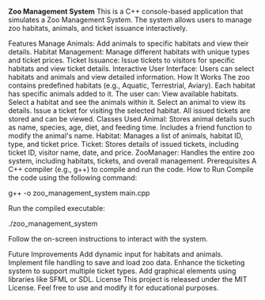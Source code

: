 ****Zoo Management System****
This is a C++ console-based application that simulates a Zoo Management System. The system allows users to manage zoo habitats, animals, and ticket issuance interactively.

Features
Manage Animals: Add animals to specific habitats and view their details.
Habitat Management: Manage different habitats with unique types and ticket prices.
Ticket Issuance: Issue tickets to visitors for specific habitats and view ticket details.
Interactive User Interface: Users can select habitats and animals and view detailed information.
How It Works
The zoo contains predefined habitats (e.g., Aquatic, Terrestrial, Aviary).
Each habitat has specific animals added to it.
The user can:
View available habitats.
Select a habitat and see the animals within it.
Select an animal to view its details.
Issue a ticket for visiting the selected habitat.
All issued tickets are stored and can be viewed.
Classes Used
Animal:
Stores animal details such as name, species, age, diet, and feeding time.
Includes a friend function to modify the animal's name.
Habitat:
Manages a list of animals, habitat ID, type, and ticket price.
Ticket:
Stores details of issued tickets, including ticket ID, visitor name, date, and price.
ZooManager:
Handles the entire zoo system, including habitats, tickets, and overall management.
Prerequisites
A C++ compiler (e.g., g++) to compile and run the code.
How to Run
Compile the code using the following command:

g++ -o zoo_management_system main.cpp


Run the compiled executable:

./zoo_management_system


Follow the on-screen instructions to interact with the system.

Future Improvements
Add dynamic input for habitats and animals.
Implement file handling to save and load zoo data.
Enhance the ticketing system to support multiple ticket types.
Add graphical elements using libraries like SFML or SDL.
License
This project is released under the MIT License. Feel free to use and modify it for educational purposes.
